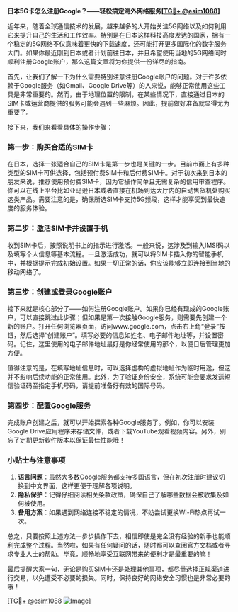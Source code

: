**日本5G卡怎么注册Google？——轻松搞定海外网络服务[[TG💪+ @esim1088](https://t.me/s/esim1088)]**

近年来，随着全球通信技术的发展，越来越多的人开始关注5G网络以及如何利用它来提升自己的生活和工作效率。特别是在日本这样科技高度发达的国家，拥有一个稳定的5G网络不仅意味着更快的下载速度，还可能打开更多国际化的数字服务大门。如果你最近刚到日本或者计划前往日本，并且希望使用当地的5G网络同时顺利注册Google账户，那么这篇文章将为你提供一份详尽的指南。

首先，让我们了解一下为什么需要特别注意注册Google账户的问题。对于许多依赖于Google服务（如Gmail、Google Drive等）的人来说，能够正常使用这些工具是非常重要的。然而，由于地理位置的限制，在某些情况下，直接通过日本的SIM卡或运营商提供的服务可能会遇到一些麻烦。因此，提前做好准备就显得尤为重要了。

接下来，我们来看看具体的操作步骤：

### 第一步：购买合适的SIM卡

在日本，选择一张适合自己的SIM卡是第一步也是关键的一步。目前市面上有多种类型的SIM卡可供选择，包括预付费SIM卡和后付费SIM卡。对于初次来到日本的朋友来说，推荐使用预付费SIM卡，因为它操作简单且无需复杂的信用审查程序。你可以在线上平台比如亚马逊日本或者直接在机场到达大厅内的自动售货机处购买这类产品。需要注意的是，确保所选SIM卡支持5G频段，这样才能享受到最快速度的服务体验。

### 第二步：激活SIM卡并设置手机

收到SIM卡后，按照说明书上的指示进行激活。一般来说，这涉及到输入IMSI码以及填写个人信息等基本流程。一旦激活成功，就可以将SIM卡插入你的智能手机中，并根据提示完成初始设置。如果一切正常的话，你应该能够立即连接到当地的移动网络了。

### 第三步：创建或登录Google账户

接下来就是核心部分了——如何注册Google账户。如果你已经有现成的Google账户，可以直接跳过此步骤；但如果是第一次接触Google服务，则需要先创建一个新的账户。打开任何浏览器页面，访问www.google.com，点击右上角“登录”按钮，然后选择“创建账户”。填写必要的信息如姓名、电子邮件地址等，并设置密码。记住，这里使用的电子邮件地址最好是你经常使用的那个，以便日后管理更加方便。

值得注意的是，在填写地址信息时，可以选择虚构的虚拟地址作为临时用途，但这并不影响后续功能的正常使用。此外，为了验证身份安全，系统可能会要求发送短信验证码至指定手机号码，请提前准备好有效的国际号码。

### 第四步：配置Google服务

完成账户创建之后，就可以开始探索各种Google服务了。例如，你可以安装Google Drive应用程序来存储文件，或者下载YouTube观看视频内容。另外，别忘了定期更新软件版本以保证最佳性能哦！

### 小贴士与注意事项

1. **语言问题**：虽然大多数Google服务都支持多国语言，但在初次注册时建议切换到中文界面，这样更便于理解各项说明。
2. **隐私保护**：记得仔细阅读相关条款政策，确保自己了解哪些数据会被收集及如何被使用。
3. **备用方案**：如果遇到网络连接不稳定的情况，不妨尝试更换Wi-Fi热点再试一次。

总之，只要按照上述方法一步步操作下去，相信即使是完全没有经验的新手也能顺利完成整个过程。当然啦，如果有任何疑问的话，随时都可以查阅官方文档或者寻求专业人士的帮助。毕竟，顺畅地享受互联网带来的便利才是最重要的嘛！

最后提醒大家一句，无论是购买SIM卡还是处理其他事项，都尽量选择正规渠道进行交易，以免遭受不必要的损失。同时，保持良好的网络安全习惯也是非常必要的哦！

[[TG💪+ @esim1088](https://t.me/s/esim1088) ![Image](https://i.postimg.cc/4NQfJmqS/Snipaste-2025-05-13-00-14-12.png)]